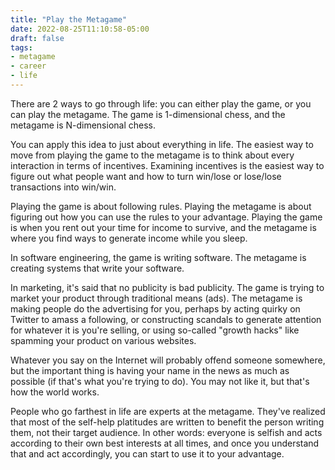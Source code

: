 ```yaml
---
title: "Play the Metagame"
date: 2022-08-25T11:10:58-05:00
draft: false
tags:
- metagame
- career
- life
---
```


There are 2 ways to go through life: you can either play the game, or you can
play the metagame. The game is 1-dimensional chess, and the metagame is
N-dimensional chess.

You can apply this idea to just about everything in life. The easiest way to
move from playing the game to the metagame is to think about every interaction
in terms of incentives. Examining incentives is the easiest way to figure out
what people want and how to turn win/lose or lose/lose transactions into
win/win.

Playing the game is about following rules. Playing the metagame is about
figuring out how you can use the rules to your advantage. Playing the game is
when you rent out your time for income to survive, and the metagame is where you
find ways to generate income while you sleep.

In software engineering, the game is writing software. The metagame is creating
systems that write your software.

In marketing, it's said that no publicity is bad publicity. The game is trying
to market your product through traditional means (ads). The metagame is making
people do the advertising for you, perhaps by acting quirky on Twitter to amass
a following, or constructing scandals to generate attention for whatever it is
you're selling, or using so-called "growth hacks" like spamming your product on
various websites.

Whatever you say on the Internet will probably offend someone somewhere, but the
important thing is having your name in the news as much as possible (if that's
what you're trying to do). You may not like it, but that's how the world works.

People who go farthest in life are experts at the metagame. They've realized
that most of the self-help platitudes are written to benefit the person writing
them, not their target audience. In other words: everyone is selfish and acts
according to their own best interests at all times, and once you understand that
and act accordingly, you can start to use it to your advantage.
